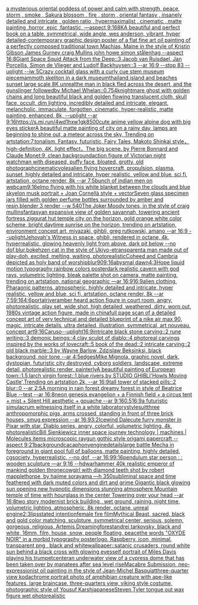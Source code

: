 [a mysterious oriental goddess of power and calm with strength, peace, storm , smoke , Sakura blossom , fire , storm ,  oriental fantasy ,  insanely detailed and intricate , golden ratio , hypermaximalist , cinematic , matte painting ,horror ,epic ,fantastic, —aspect 9:16](https://www.ebank.nz/aiartgenerator?category=a%2520mysterious%2520oriental%2520goddess%2520of%2520power%2520and%2520calm%2520with%2520strength%2C%2520peace%2C%2520storm%2520%2C%2520smoke%2520%2C%2520Sakura%2520blossom%2520%2C%2520fire%2520%2C%2520storm%2520%2C%2520%2520oriental%2520fantasy%2520%2C%2520%2520insanely%2520detailed%2520and%2520intricate%2520%2C%2520golden%2520ratio%2520%2C%2520hypermaximalist%2520%2C%2520cinematic%2520%2C%2520matte%2520painting%2520%2Chorror%2520%2Cepic%2520%2Cfantastic%2C%2520%E2%80%94aspect%25209%3A16)[8K](https://www.ebank.nz/aiartgenerator?category=8K)[A beautiful and perfect book on a table, symmetrical, wide angle, wes anderson, vibrant, hyper detailed](https://www.ebank.nz/aiartgenerator?category=A%2520beautiful%2520and%2520perfect%2520book%2520on%2520a%2520table%2C%2520symmetrical%2C%2520wide%2520angle%2C%2520wes%2520anderson%2C%2520vibrant%2C%2520hyper%2520detailed)[-](https://www.ebank.nz/aiartgenerator?category=-)[contemporary graphic design poster of a flat fine art oil painting of a perfectly composed traditional town Machias, Maine in the style of Kristin Gibson James Gurney craig Mullins john howe simon stålenhag --aspect 16:8](https://www.ebank.nz/aiartgenerator?category=contemporary%2520graphic%2520design%2520poster%2520of%2520a%2520flat%2520fine%2520art%2520oil%2520painting%2520of%2520a%2520perfectly%2520composed%2520traditional%2520town%2520Machias%2C%2520Maine%2520in%2520the%2520style%2520of%2520Kristin%2520Gibson%2520James%2520Gurney%2520craig%2520Mullins%2520john%2520howe%2520simon%2520st%C3%A5lenhag%2520--aspect%252016%3A8)[Giant Space Squid Attack from the Deep::3  Jacob van Ruisdael, Jan Porcellis, Simon de Vlieger and Ludolf Backhuysen::3 --ar 16:9 --stop 83 --uplight --iw 5](https://www.ebank.nz/aiartgenerator?category=Giant%2520Space%2520Squid%2520Attack%2520from%2520the%2520Deep%3A%3A3%2520%2520Jacob%2520van%2520Ruisdael%2C%2520Jan%2520Porcellis%2C%2520Simon%2520de%2520Vlieger%2520and%2520Ludolf%2520Backhuysen%3A%3A3%2520--ar%252016%3A9%2520--stop%252083%2520--uplight%2520--iw%25205)[Crazy cocktail glass with a curly cue stem museum piece](https://www.ebank.nz/aiartgenerator?category=Crazy%2520cocktail%2520glass%2520with%2520a%2520curly%2520cue%2520stem%2520museum%2520piece)[mammoth skeliton in a dark museum](https://www.ebank.nz/aiartgenerator?category=mammoth%2520skeliton%2520in%2520a%2520dark%2520museum)[thailand island and beaches sunset large scale 8K unreal](https://www.ebank.nz/aiartgenerator?category=thailand%2520island%2520and%2520beaches%2520sunset%2520large%2520scale%25208K%2520unreal)[the man in black fled across the desert, and the gunslinger followedby Michael Whelan](https://www.ebank.nz/aiartgenerator?category=the%2520man%2520in%2520black%2520fled%2520across%2520the%2520desert%2C%2520and%2520the%2520gunslinger%2520followedby%2520Michael%2520Whelan)[::0.75](https://www.ebank.nz/aiartgenerator?category=%3A%3A0.75)[4k](https://www.ebank.nz/aiartgenerator?category=4k)[nightmare ghost with golden chains and long beautiful black and golden flowing translucent cloth, skull face, occult, dim lighting, incredibly detailed and intricate, elegant, melancholic, immaculate, forgotten, cinematic, hyper-realistic, matte painting, enhanced, 8k, --uplight --ar 9:16](https://www.ebank.nz/aiartgenerator?category=nightmare%2520ghost%2520with%2520golden%2520chains%2520and%2520long%2520beautiful%2520black%2520and%2520golden%2520flowing%2520translucent%2520cloth%2C%2520skull%2520face%2C%2520occult%2C%2520dim%2520lighting%2C%2520incredibly%2520detailed%2520and%2520intricate%2C%2520elegant%2C%2520melancholic%2C%2520immaculate%2C%2520forgotten%2C%2520cinematic%2C%2520hyper-realistic%2C%2520matte%2520painting%2C%2520enhanced%2C%25208k%2C%2520--uplight%2520--ar%25209%3A16)[<https://s.mj.run/4wd1hxw1gk8>](https://www.ebank.nz/aiartgenerator?category=%3Chttps%3A//s.mj.run/4wd1hxw1gk8%3E)[500](https://www.ebank.nz/aiartgenerator?category=500)[cute anime yellow alpine dog with big eyes sticker](https://www.ebank.nz/aiartgenerator?category=cute%2520anime%2520yellow%2520alpine%2520dog%2520with%2520big%2520eyes%2520sticker)[A beautiful matte painting of city on a rainy day, lamps are beginning to shine out, a meteor across the sky, Trending on artstation:7,tonalism, Fantasy, futuristic, Fairy Tales, Makoto Shinkai style，high-definition, 4K, light effect，The big scene. by Pierre Bonnard and Claude Monet:9, clean background](https://www.ebank.nz/aiartgenerator?category=A%2520beautiful%2520matte%2520painting%2520of%2520city%2520on%2520a%2520rainy%2520day%2C%2520lamps%2520are%2520beginning%2520to%2520shine%2520out%2C%2520a%2520meteor%2520across%2520the%2520sky%2C%2520Trending%2520on%2520artstation%3A7%2Ctonalism%2C%2520Fantasy%2C%2520futuristic%2C%2520Fairy%2520Tales%2C%2520Makoto%2520Shinkai%2520style%EF%BC%8Chigh-definition%2C%25204K%2C%2520light%2520effect%EF%BC%8CThe%2520big%2520scene.%2520by%2520Pierre%2520Bonnard%2520and%2520Claude%2520Monet%3A9%2C%2520clean%2520background)[action figure of Victorian night watchman with diseased, puffy face, bloated, grotty, old photograph](https://www.ebank.nz/aiartgenerator?category=action%2520figure%2520of%2520Victorian%2520night%2520watchman%2520with%2520diseased%2C%2520puffy%2520face%2C%2520bloated%2C%2520grotty%2C%2520old%2520photograph)[cinematic](https://www.ebank.nz/aiartgenerator?category=cinematic)[voles](https://www.ebank.nz/aiartgenerator?category=voles)[alien flying hovercraft, propulsion, plasma, sunset, highly detailed and intricate, hyper realistic, yellow and blue, sci fi, artstation, octane render, 8k --ar 7:5](https://www.ebank.nz/aiartgenerator?category=alien%2520flying%2520hovercraft%2C%2520propulsion%2C%2520plasma%2C%2520sunset%2C%2520highly%2520detailed%2520and%2520intricate%2C%2520hyper%2520realistic%2C%2520yellow%2520and%2520blue%2C%2520sci%2520fi%2C%2520artstation%2C%2520octane%2520render%2C%25208k%2520--ar%25207%3A5)[bunch of indian men on webcam](https://www.ebank.nz/aiartgenerator?category=bunch%2520of%2520indian%2520men%2520on%2520webcam)[9:16](https://www.ebank.nz/aiartgenerator?category=9%3A16)[elmo flying with his white blanket between the clouds and blue sky](https://www.ebank.nz/aiartgenerator?category=elmo%2520flying%2520with%2520his%2520white%2520blanket%2520between%2520the%2520clouds%2520and%2520blue%2520sky)[](https://www.ebank.nz/aiartgenerator?category=)[elon musk portrait + Joan Cornellà style + vector](https://www.ebank.nz/aiartgenerator?category=elon%2520musk%2520portrait%2520%2B%2520Joan%2520Cornell%C3%A0%2520style%2520%2B%2520vector)[Seven glass specimen jars filled with golden perfume bottles surrounded by amber and resin,blender 3 render  --w 540](https://www.ebank.nz/aiartgenerator?category=Seven%2520glass%2520specimen%2520jars%2520filled%2520with%2520golden%2520perfume%2520bottles%2520surrounded%2520by%2520amber%2520and%2520resin%2Cblender%25203%2520render%2520%2520--w%2520540)[The Joker,Moody tones, in the style of craig mullins](https://www.ebank.nz/aiartgenerator?category=The%2520Joker%2CMoody%2520tones%2C%2520in%2520the%2520style%2520of%2520craig%2520mullins)[fantasy](https://www.ebank.nz/aiartgenerator?category=fantasy)[an expansive view of golden savannah, towering ancient fortress ziggurat hut temple city on the horizon, gold orange white color scheme, bright daytime sunrise on the horizon, trending on artstation, environment concept art, miyazaki, gihbli, greg rutkowski, amano --ar 16:9 --uplight](https://www.ebank.nz/aiartgenerator?category=an%2520expansive%2520view%2520of%2520golden%2520savannah%2C%2520towering%2520ancient%2520fortress%2520ziggurat%2520hut%2520temple%2520city%2520on%2520the%2520horizon%2C%2520gold%2520orange%2520white%2520color%2520scheme%2C%2520bright%2520daytime%2520sunrise%2520on%2520the%2520horizon%2C%2520trending%2520on%2520artstation%2C%2520environment%2520concept%2520art%2C%2520miyazaki%2C%2520gihbli%2C%2520greg%2520rutkowski%2C%2520amano%2520--ar%252016%3A9%2520--uplight)[Jehovah's Witness in space, ghibli, rendered in octane, 4k, hyperrealistic, glowing heavenly light from above, dark pit below --no dof,blur,bokeh](https://www.ebank.nz/aiartgenerator?category=Jehovah%27s%2520Witness%2520in%2520space%2C%2520ghibli%2C%2520rendered%2520in%2520octane%2C%25204k%2C%2520hyperrealistic%2C%2520glowing%2520heavenly%2520light%2520from%2520above%2C%2520dark%2520pit%2520below%2520--no%2520dof%2Cblur%2Cbokeh)[zen cat in the style of Ukiyo-e](https://www.ebank.nz/aiartgenerator?category=zen%2520cat%2520in%2520the%2520style%2520of%2520Ukiyo-e)[transparent](https://www.ebank.nz/aiartgenerator?category=transparent)[a man made out of play-doh, excited, melting, waiting, photorealistic](https://www.ebank.nz/aiartgenerator?category=a%2520man%2520made%2520out%2520of%2520play-doh%2C%2520excited%2C%2520melting%2C%2520waiting%2C%2520photorealistic)[Coheed and Cambria depicted as holy band of worship](https://www.ebank.nz/aiartgenerator?category=Coheed%2520and%2520Cambria%2520depicted%2520as%2520holy%2520band%2520of%2520worship)[blur](https://www.ebank.nz/aiartgenerator?category=blur)[90](https://www.ebank.nz/aiartgenerator?category=90)[9:16](https://www.ebank.nz/aiartgenerator?category=9%3A16)[abysmal dawn](https://www.ebank.nz/aiartgenerator?category=abysmal%2520dawn)[4:3](https://www.ebank.nz/aiartgenerator?category=4%3A3)[Hope liquid motion typography rainbow colors poster](https://www.ebank.nz/aiartgenerator?category=Hope%2520liquid%2520motion%2520typography%2520rainbow%2520colors%2520poster)[dark realistic cavern with god rays, volumetric lighting, bleak palette shot on camera, matte painting, trending on artstation, national geographic —ar 16:9](https://www.ebank.nz/aiartgenerator?category=dark%2520realistic%2520cavern%2520with%2520god%2520rays%2C%2520volumetric%2520lighting%2C%2520bleak%2520palette%2520shot%2520on%2520camera%2C%2520matte%2520painting%2C%2520trending%2520on%2520artstation%2C%2520national%2520geographic%2520%E2%80%94ar%252016%3A9)[16:9](https://www.ebank.nz/aiartgenerator?category=16%3A9)[alien clothing, Pharaonic patterns, atmospheric, highly detailed and intricate, hyper realistic, yellow and blue, sci fi, artstation, octane render, 8k --ar 7:5](https://www.ebank.nz/aiartgenerator?category=alien%2520clothing%2C%2520Pharaonic%2520patterns%2C%2520atmospheric%2C%2520highly%2520detailed%2520and%2520intricate%2C%2520hyper%2520realistic%2C%2520yellow%2520and%2520blue%2C%2520sci%2520fi%2C%2520artstation%2C%2520octane%2520render%2C%25208k%2520--ar%25207%3A5)[9:16](https://www.ebank.nz/aiartgenerator?category=9%3A16)[4:6](https://www.ebank.nz/aiartgenerator?category=4%3A6)[portal](https://www.ebank.nz/aiartgenerator?category=portal)[river](https://www.ebank.nz/aiartgenerator?category=river)[amber heard action figure in court room, angry, photorealistic, play set, wide shot, high detailed, weathered, dirty, worn out, 1980s vintage action figure, made in china](https://www.ebank.nz/aiartgenerator?category=amber%2520heard%2520action%2520figure%2520in%2520court%2520room%2C%2520angry%2C%2520photorealistic%2C%2520play%2520set%2C%2520wide%2520shot%2C%2520high%2520detailed%2C%2520weathered%2C%2520dirty%2C%2520worn%2520out%2C%25201980s%2520vintage%2520action%2520figure%2C%2520made%2520in%2520china)[full page scan of a detailed concept art of very technical and detailed blueprint of a nike air max 90, magic, intricate details, ultra detailed, illustration, symmetrical, art nouveau, concept art](https://www.ebank.nz/aiartgenerator?category=full%2520page%2520scan%2520of%2520a%2520detailed%2520concept%2520art%2520of%2520very%2520technical%2520and%2520detailed%2520blueprint%2520of%2520a%2520nike%2520air%2520max%252090%2C%2520magic%2C%2520intricate%2520details%2C%2520ultra%2520detailed%2C%2520illustration%2C%2520symmetrical%2C%2520art%2520nouveau%2C%2520concept%2520art)[9:16](https://www.ebank.nz/aiartgenerator?category=9%3A16)[Caruso](https://www.ebank.nz/aiartgenerator?category=Caruso)[--uplight](https://www.ebank.nz/aiartgenerator?category=--uplight)[16:9](https://www.ebank.nz/aiartgenerator?category=16%3A9)[intricate black stone carving::2 rune writing::3 demonic beings::4 clay sculpt of diablo::4 photoreal carvings inspired by the works of lovecraft::5 book of the dead::2 intricate carving::2 old black marble::3 by Wayne Barlow, Zdzislaw Beksinksi, black background, noir tone --ar 4:5](https://www.ebank.nz/aiartgenerator?category=intricate%2520black%2520stone%2520carving%3A%3A2%2520rune%2520writing%3A%3A3%2520demonic%2520beings%3A%3A4%2520clay%2520sculpt%2520of%2520diablo%3A%3A4%2520photoreal%2520carvings%2520inspired%2520by%2520the%2520works%2520of%2520lovecraft%3A%3A5%2520book%2520of%2520the%2520dead%3A%3A2%2520intricate%2520carving%3A%3A2%2520old%2520black%2520marble%3A%3A3%2520by%2520Wayne%2520Barlow%2C%2520Zdzislaw%2520Beksinksi%2C%2520black%2520background%2C%2520noir%2520tone%2520--ar%25204%3A5)[edges](https://www.ebank.nz/aiartgenerator?category=edges)[Mike Mignola, graphic novel, dark, dystopian, futuristic city destroyed, cyborg soldiers, landscape, extreme detail, photorealistic render, painterly](https://www.ebank.nz/aiartgenerator?category=Mike%2520Mignola%2C%2520graphic%2520novel%2C%2520dark%2C%2520dystopian%2C%2520futuristic%2520city%2520destroyed%2C%2520cyborg%2520soldiers%2C%2520landscape%2C%2520extreme%2520detail%2C%2520photorealistic%2520render%2C%2520painterly)[A beautiful painting of European town::1.5,larch virgin forest::1,blue rivers,by STUDIO GHIBLI'Howls Moving Castle',Trending on artstation,2k, --ar 16:9](https://www.ebank.nz/aiartgenerator?category=A%2520beautiful%2520painting%2520of%2520European%2520town%3A%3A1.5%2Clarch%2520virgin%2520forest%3A%3A1%2Cblue%2520rivers%2Cby%2520STUDIO%2520GHIBLI%27Howls%2520Moving%2520Castle%27%2CTrending%2520on%2520artstation%2C2k%2C%2520--ar%252016%3A9)[tall tower of stacked pills::2 blur::0 --ar 2:5](https://www.ebank.nz/aiartgenerator?category=tall%2520tower%2520of%2520stacked%2520pills%3A%3A2%2520blur%3A%3A0%2520--ar%25202%3A5)[A morning in rain forest dreamy forest in style of Beatrice Blue --test --ar 16:8](https://www.ebank.nz/aiartgenerator?category=A%2520morning%2520in%2520rain%2520forest%2520dreamy%2520forest%2520in%2520style%2520of%2520Beatrice%2520Blue%2520--test%2520--ar%252016%3A8)[neon genesis evangelion + a Finnish field + a circus tent + mist + Silent Hill aesthetic + gouache --ar 9:16](https://www.ebank.nz/aiartgenerator?category=neon%2520genesis%2520evangelion%2520%2B%2520a%2520Finnish%2520field%2520%2B%2520a%2520circus%2520tent%2520%2B%2520mist%2520%2B%2520Silent%2520Hill%2520aesthetic%2520%2B%2520gouache%2520--ar%25209%3A16)[0.5](https://www.ebank.nz/aiartgenerator?category=0.5)[16:9](https://www.ebank.nz/aiartgenerator?category=16%3A9)[a futuristic simulacrum witnessing itself in a white laboratory](https://www.ebank.nz/aiartgenerator?category=a%2520futuristic%2520simulacrum%2520witnessing%2520itself%2520in%2520a%2520white%2520laboratory)[style](https://www.ebank.nz/aiartgenerator?category=style)[suit](https://www.ebank.nz/aiartgenerator?category=suit)[three anthropomorphic pigs, arms crossed, standing in front of three brick houses, smug expression --ar 16:9](https://www.ebank.nz/aiartgenerator?category=three%2520anthropomorphic%2520pigs%2C%2520arms%2520crossed%2C%2520standing%2520in%2520front%2520of%2520three%2520brick%2520houses%2C%2520smug%2520expression%2520--ar%252016%3A9)[3:2](https://www.ebank.nz/aiartgenerator?category=3%3A2)[Icewind Dale](https://www.ebank.nz/aiartgenerator?category=Icewind%2520Dale)[cute furry monster in Pixar with star, Diablo series, angry, colorful, volumetric lighting, 4k, photorealistic](https://www.ebank.nz/aiartgenerator?category=cute%2520furry%2520monster%2520in%2520Pixar%2520with%2520star%2C%2520Diablo%2520series%2C%2520angry%2C%2520colorful%2C%2520volumetric%2520lighting%2C%25204k%2C%2520photorealistic)[Bill Sienkiewicz  inner space journey  technology | machines | Molecules items microscopic raygun gothic style origami papercraft --aspect 9:21](https://www.ebank.nz/aiartgenerator?category=Bill%2520Sienkiewicz%2520%2520inner%2520space%2520journey%2520%2520technology%2520%7C%2520machines%2520%7C%2520Molecules%2520items%2520microscopic%2520raygun%2520gothic%2520style%2520origami%2520papercraft%2520--aspect%25209%3A21)[background](https://www.ebank.nz/aiartgenerator?category=background)[cacaphony](https://www.ebank.nz/aiartgenerator?category=cacaphony)[engine](https://www.ebank.nz/aiartgenerator?category=engine)[details](https://www.ebank.nz/aiartgenerator?category=details)[large battle Mecha in foreground in giant pool full of balloons, matte painting, highly detailed, cgsociety, hyperrealistic, --no dof, --ar 16:9](https://www.ebank.nz/aiartgenerator?category=large%2520battle%2520Mecha%2520in%2520foreground%2520in%2520giant%2520pool%2520full%2520of%2520balloons%2C%2520matte%2520painting%2C%2520highly%2520detailed%2C%2520cgsociety%2C%2520hyperrealistic%2C%2520--no%2520dof%2C%2520--ar%252016%3A9)[9:16](https://www.ebank.nz/aiartgenerator?category=9%3A16)[pendulum star person : : wooden sculpture —ar 9:16 --hd](https://www.ebank.nz/aiartgenerator?category=pendulum%2520star%2520person%2520%3A%2520%3A%2520wooden%2520sculpture%2520%E2%80%94ar%25209%3A16%2520--hd)[warhammer 40k realistic emperor of mankind golden throne](https://www.ebank.nz/aiartgenerator?category=warhammer%252040k%2520realistic%2520emperor%2520of%2520mankind%2520golden%2520throne)[cowgirl with diamond teeth shot by robert mapplethorpe, by hajime sorayama —h 350](https://www.ebank.nz/aiartgenerator?category=cowgirl%2520with%2520diamond%2520teeth%2520shot%2520by%2520robert%2520mapplethorpe%2C%2520by%2520hajime%2520sorayama%2520%E2%80%94h%2520350)[subliminal space and time feathered with dark muted colors and dirt and grime Gigantic black glowing sun opening new hypnotic dimensions stunning atmosphere Mountain temple of time with hourglass in the center Towering over your head --ar 16:8](https://www.ebank.nz/aiartgenerator?category=subliminal%2520space%2520and%2520time%2520feathered%2520with%2520dark%2520muted%2520colors%2520and%2520dirt%2520and%2520grime%2520Gigantic%2520black%2520glowing%2520sun%2520opening%2520new%2520hypnotic%2520dimensions%2520stunning%2520atmosphere%2520Mountain%2520temple%2520of%2520time%2520with%2520hourglass%2520in%2520the%2520center%2520Towering%2520over%2520your%2520head%2520--ar%252016%3A8)[two story modernist brick building,, wet ground, raining,  night time, volumetric lighting, atmospheric, 8k render, octane, unreal engine](https://www.ebank.nz/aiartgenerator?category=two%2520story%2520modernist%2520brick%2520building%2C%2C%2520wet%2520ground%2C%2520raining%2C%2520%2520night%2520time%2C%2520volumetric%2520lighting%2C%2520atmospheric%2C%25208k%2520render%2C%2520octane%2C%2520unreal%2520engine)[2:3](https://www.ebank.nz/aiartgenerator?category=2%3A3)[lips](https://www.ebank.nz/aiartgenerator?category=lips)[stated intention](https://www.ebank.nz/aiartgenerator?category=stated%2520intention)[female fire film](https://www.ebank.nz/aiartgenerator?category=female%2520fire%2520film)[Mythical Beast, sacred, black and gold color matching, sculpture, symmetrical center, serious, solemn, gorgeous, religious, Artemis Dreaming](https://www.ebank.nz/aiartgenerator?category=Mythical%2520Beast%2C%2520sacred%2C%2520black%2520and%2520gold%2520color%2520matching%2C%2520sculpture%2C%2520symmetrical%2520center%2C%2520serious%2C%2520solemn%2C%2520gorgeous%2C%2520religious%2C%2520Artemis%2520Dreaming)[forest](https://www.ebank.nz/aiartgenerator?category=forest)[andrei tarkovsky, black and white, 16mm, film, house, snow, people floating, peace](https://www.ebank.nz/aiartgenerator?category=andrei%2520tarkovsky%2C%2520black%2520and%2520white%2C%252016mm%2C%2520film%2C%2520house%2C%2520snow%2C%2520people%2520floating%2C%2520peace)[the words "OXYDE NOIR" in a morbid typography poster](https://www.ebank.nz/aiartgenerator?category=the%2520words%2520%22OXYDE%2520NOIR%22%2520in%2520a%2520morbid%2520typography%2520poster)[logo, Raspberry, icon, minimal, transparent png , black and white](https://www.ebank.nz/aiartgenerator?category=logo%2C%2520Raspberry%2C%2520icon%2C%2520minimal%2C%2520transparent%2520png%2520%2C%2520black%2520and%2520white)[wallpaper::](https://www.ebank.nz/aiartgenerator?category=wallpaper%3A%3A)[satanic crusaders, round white sun behind a black cross with glowing eyes](https://www.ebank.nz/aiartgenerator?category=satanic%2520crusaders%2C%2520round%2520white%2520sun%2520behind%2520a%2520black%2520cross%2520with%2520glowing%2520eyes)[self portrait of Miles Davis playing his trumpet](https://www.ebank.nz/aiartgenerator?category=self%2520portrait%2520of%2520Miles%2520Davis%2520playing%2520his%2520trumpet)[center](https://www.ebank.nz/aiartgenerator?category=center)[an underwater view of a cypress dome that has been taken over by manatees after sea level rise](https://www.ebank.nz/aiartgenerator?category=an%2520underwater%2520view%2520of%2520a%2520cypress%2520dome%2520that%2520has%2520been%2520taken%2520over%2520by%2520manatees%2520after%2520sea%2520level%2520rise)[Macabre Submission, neo-expressionist oil painting in the style of Jean-Michel Basquiat](https://www.ebank.nz/aiartgenerator?category=Macabre%2520Submission%2C%2520neo-expressionist%2520oil%2520painting%2520in%2520the%2520style%2520of%2520Jean-Michel%2520Basquiat)[three-quarter view kodachrome portrait photo of amphibian creature with ape-like features, large braincase, three-quarters view, viking style costume, photographic style of Yousuf Karsh](https://www.ebank.nz/aiartgenerator?category=three-quarter%2520view%2520kodachrome%2520portrait%2520photo%2520of%2520amphibian%2520creature%2520with%2520ape-like%2520features%2C%2520large%2520braincase%2C%2520three-quarters%2520view%2C%2520viking%2520style%2520costume%2C%2520photographic%2520style%2520of%2520Yousuf%2520Karsh)[japanese](https://www.ebank.nz/aiartgenerator?category=japanese)[Steven Tyler tongue out wax figure wet photorealistic](https://www.ebank.nz/aiartgenerator?category=Steven%2520Tyler%2520tongue%2520out%2520wax%2520figure%2520wet%2520photorealistic)